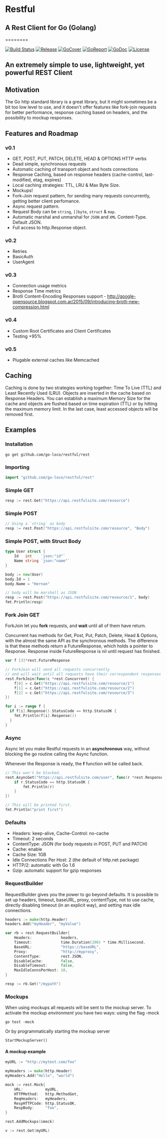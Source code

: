# Restful
## A Rest Client for Go (Golang)
========

[![Build Status](https://travis-ci.org/go-loco/restful/rest.svg?branch=master)](https://travis-ci.org/go-loco/restful/rest)
[![Release](https://img.shields.io/github/release/go-loco/restful/rest.svg?style=flat)](https://github.com/go-loco/restful/rest/releases)
[![GoCover](https://gocover.io/_badge/github.com/go-loco/restful/rest)](http://gocover.io/github.com/go-loco/restful/rest)  [![GoReport](https://goreportcard.com/badge/go-loco/restful/rest)](http://goreportcard.com/report/go-loco/restful/rest)  [![GoDoc](http://godoc.org/github.com/go-loco/restful/rest?status.png)](http://godoc.org/github.com/go-loco/restful/rest)
[![License](https://img.shields.io/badge/license-MIT-lightgrey.svg?style=flat)](https://github.com/go-loco/restful/rest)

## An extremely simple to use, lightweight, yet powerful REST Client

## Motivation
The Go http standard library is a great library, but it might sometimes be a bit too low level to use,
and it doesn't offer features like fork-join requests for better performance, response caching based on headers,
and the possibility to mockup responses.

## Features and Roadmap
### v0.1
* GET, POST, PUT, PATCH, DELETE, HEAD & OPTIONS HTTP verbs
* Dead simple, synchronous requests
* Automatic caching of transport object and hosts connections
* Response Caching, based on response headers (cache-control, last-modified, etag, expires)
* Local caching strategies: TTL, LRU & Max Byte Size.
* Mockups!
* Fork-Join request pattern, for sending many requests concurrently, getting better client perfomance.
* Async request pattern.
* Request Body can be `string`, `[]byte`, `struct` & `map`.
* Automatic marshal and unmarshal for `JSON` and `XML` Content-Type. Default JSON.
* Full access to http.Response object.

### v0.2
* Retries
* BasicAuth
* UserAgent

### v0.3
* Connection usage metrics
* Response Time metrics
* Brotli Content-Encoding Responses support - http://google-opensource.blogspot.com.ar/2015/09/introducing-brotli-new-compression.html

### v0.4
* Custom Root Certificates and Client Certificates
* Testing +95%

### v0.5
* Plugable external caches like Memcached

## Caching
Caching is done by two strategies working together: Time To Live (TTL) and
Least Recently Used (LRU). Objects are inserted in the cache based on
Response Headers. You can establish a maximum Memory Size for the cache
and objects are flushed based on time expiration (TTL) or by hitting the maximum
memory limit. In the last case, least accessed objects will be removed first.

## Examples

### Installation
```shell
go get github.com/go-loco/restful/rest
```

### Importing
```go
import "github.com/go-loco/restful/rest"
```

### Simple GET

```go
resp := rest.Get("https://api.restfulsite.com/resource")
```

### Simple POST

```go
// Using a `string` as body
resp := rest.Post("https://api.restfulsite.com/resource", "Body")
```

### Simple POST, with Struct Body

```go
type User struct {
	Id   int    `json:"id"`
	Name string `json:"name"`
}

body := new(User)
body.Id = 1
body.Name = "Hernan"

// body will be marshall as JSON
resp := rest.Post("https://api.restfulsite.com/resource/1", body)
fmt.Println(resp)
```

### Fork Join GET
ForkJoin let you **fork** requests, and **wait** until all of them have return.

Concurrent has methods for Get, Post, Put, Patch, Delete, Head & Options,
with the almost the same API as the synchronous methods.
The difference is that these methods return a FutureResponse, which holds a pointer to
Response. Response inside FutureResponse is nil until request has finished.

```go
var f [3]*rest.FutureResponse

// ForkJoin will send all requests concurrently
// and will wait until all requests have their correspondent responses
rest.ForkJoin(func(c *rest.Concurrent) {
	f[0] = c.Get("https://api.restfulsite.com/resource/1")
	f[1] = c.Get("https://api.restfulsite.com/resource/2")
	f[2] = c.Get("https://api.restfulsite.com/resource/3")
})

for i := range f {
  if f[i].Response().StatusCode == http.StatusOK {
    fmt.Println(f[i].Response())
  }
}
```

### Async
Async let you make Restful requests in an **asynchronous** way, without blocking
the go routine calling the Async function.

Whenever the Response is ready, the **f** function will be called back.
```go
// This won't be blocked.
rest.AsyncGet("https://api.restfulsite.com/user", func(r *rest.Response) {
	if r.StatusCode == http.StatusOK {
		fmt.Println(r)
	}
})

// This will be printed first.
fmt.Println("print first")
```

### Defaults
* Headers: keep-alive, Cache-Control: no-cache
* Timeout: 2 seconds
* ContentType: JSON (for body requests in POST, PUT and PATCH)
* Cache: enable
* Cache Size: 1GB
* Idle Connections Per Host: 2 (the default of http.net package)
* HTTP/2: automatic with Go 1.6
* Gzip: automatic support for gzip responses

### RequestBuilder
RequestBuilder gives you the power to go beyond defaults.
It is possible to set up headers, timeout, baseURL, proxy, contentType, not to use
cache, directly disabling timeout (in an explicit way), and setting max idle connections.
```go
headers := make(http.Header)
headers.Add("myHeader", "myValue")

var rb = rest.RequestBuilder{
	Headers:             headers,
	Timeout:             time.Duration(200) * time.Millisecond,
	BaseURL:             "https://baseURL",
	Proxy:               "http://myproxy",
	ContentType:         rest.JSON,
	DisableCache:        false,
	DisableTimeout:      false,
	MaxIdleConnsPerHost: 10,
}

resp := rb.Get("/mypath")
```

### Mockups
When using mockups all requests will be sent to the mockup server.
To activate the mockup *environment* you have two ways: using the flag -mock
```
go test -mock
```

Or by programmatically starting the mockup server
```
StartMockupServer()
```
#### A mockup example
```go
myURL := "http://mytest.com/foo"

myHeaders := make(http.Header)
myHeaders.Add("Hello", "world")

mock := rest.Mock{
	URL:          myURL,
	HTTPMethod:   http.MethodGet,
	ReqHeaders:   myHeaders,
	RespHTTPCode: http.StatusOK,
	RespBody:     "foo",
}

rest.AddMockups(&mock)

v := rest.Get(myURL)

```
